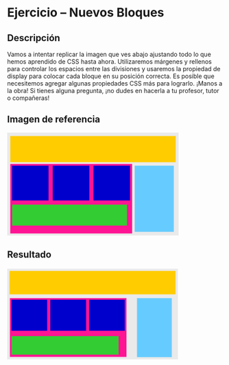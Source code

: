 # Ejercicio – Nuevos Bloques

## Descripción

Vamos a intentar replicar la imagen que ves abajo ajustando todo lo que hemos aprendido de CSS hasta ahora. Utilizaremos márgenes y rellenos para controlar los espacios entre las divisiones y usaremos la propiedad de display para colocar cada bloque en su posición correcta. Es posible que necesitemos agregar algunas propiedades CSS más para lograrlo. ¡Manos a la obra! Si tienes alguna pregunta, ¡no dudes en hacerla a tu profesor, tutor o compañeras!

## Imagen de referencia

<img src="./assets/img/referencia.png" alt="Imagen de referencia" width="400px" />

## Resultado

<img src="./assets/img/resultado.png" alt="Imagen de referencia" width="400px" />
